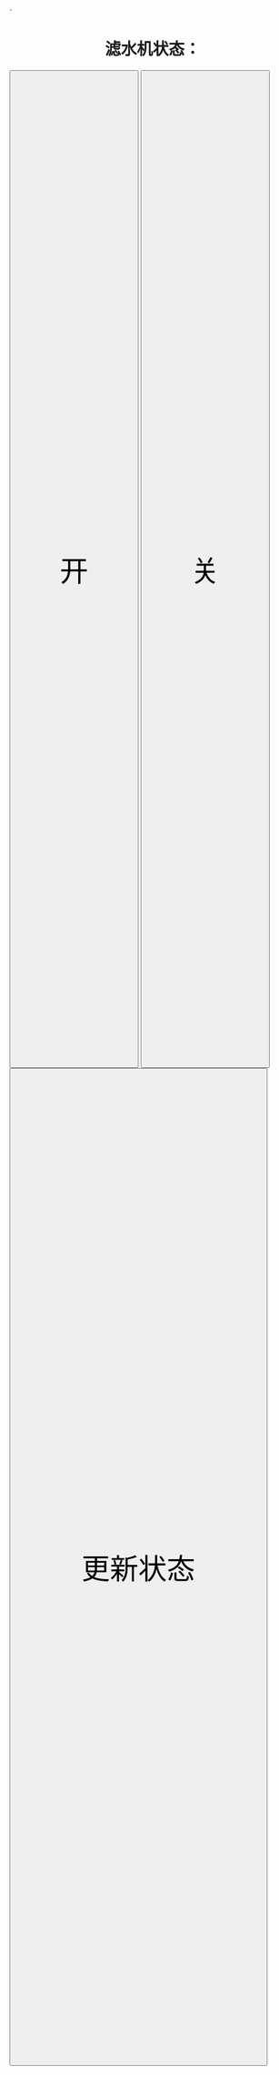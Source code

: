 
<html>
<head>
<script src="https://cdn.staticfile.org/jquery/1.10.2/jquery.min.js"></script>
</head>·
<body>
  <h1 id = "h1" style="text-align: center;"> 滤水机状态： </h1>
	<button type="button" id="button1"  style="height:45%;width:45%;font-size:50px" onclick="on()" >开</button>
	<button type="button" id="button2" style="height:45%;width:45%;font-size:50px "  onclick="off()" >关</button>
 	<button type="button" id="button3" style="height:45%;width:90%; font-size:50px"  onclick="check()" >更新状态</button>
<script>
const p1 = document.getElementById('h1');
function on(){
     $.get("http://192.168.123.71/on",function(data,status){
        // alert("数据: " + data + "\n状态: " + status);
        check();
      });
}
function off(){
     $.get("http://192.168.123.71/off",function(data,status){
        // alert("数据: " + data + "\n状态: " + status);
        check();
      });
}
function check(){
     $.get("http://192.168.123.71/check",function(data,status){
        // alert("数据: " + data + "\n状态: " + status);
        if(data == "0"){
          p1.innerHTML = "滤水机状态：关";
        }else if(data == "1"){
          p1.innerHTML = "滤水机状态：开";
        }
      });
}
</script>
</body>
</html>